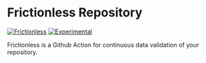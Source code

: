 # Frictionless Repository

[![Frictionless](https://github.com/frictionlessdata/repository/actions/workflows/frictionless.yaml/badge.svg)](https://repository.frictionlessdata.io/report?user=frictionlessdata&repo=repository&flow=frictionless)
[![Experimental](https://github.com/frictionlessdata/repository/actions/workflows/experimental.yaml/badge.svg)](https://repository.frictionlessdata.io/report?user=frictionlessdata&repo=repository&flow=experimental)

Frictionless is a Github Action for continuous data validation of your repository.
